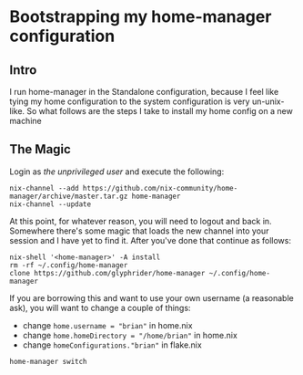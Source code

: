 # Bootstrapping my home-manager configuration

## Intro

I run home-manager in the Standalone configuration, because I feel like tying my home configuration to the system configuration is very un-unix-like.
So what follows are the steps I take to install my home config on a new machine

## The Magic

Login as _the unprivileged user_ and execute the following:

```
nix-channel --add https://github.com/nix-community/home-manager/archive/master.tar.gz home-manager
nix-channel --update
```

At this point, for whatever reason, you will need to logout and back in.
Somewhere there's some magic that loads the new channel into your session and I have yet to find it. 
After you've done that continue as follows:

```
nix-shell '<home-manager>' -A install
rm -rf ~/.config/home-manager
clone https://github.com/glyphrider/home-manager ~/.config/home-manager
```

If you are borrowing this and want to use your own username (a reasonable ask), you will want to change a couple of things:
* change `home.username = "brian"` in home.nix
* change `home.homeDirectory = "/home/brian"` in home.nix
* change `homeConfigurations."brian"` in flake.nix

```
home-manager switch
```
